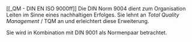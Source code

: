 [[_QM - DIN EN ISO 9000ff]]
Die DIN Norm 9004 dient zum Organisation Leiten im Sinne eines nachhaltigen Erfolges.
Sie lehnt an *Total Quality Management* / TQM an und erleichtert diese Erweiterung.

Sie wird in Kombination mit DIN 9001 als Normenpaar betrachtet. 